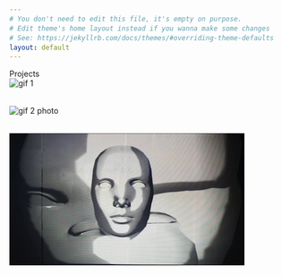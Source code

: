 ```yaml
---
# You don't need to edit this file, it's empty on purpose.
# Edit theme's home layout instead if you wanna make some changes
# See: https://jekyllrb.com/docs/themes/#overriding-theme-defaults
layout: default
---
```


<div class="container">
    <div class="row" style="margin-left:0px">
      <div class="huge-font">Projects</div>
      <div class="gif1"><img src="/images/meaningful_registration_1.gif" class="img-responsive" alt="gif 1" style=" padding-bottom: 2rem; max-width:100%"></div>
      <div class="gif2"><img src="/images/MeaningfulRegistration_Sketch2_2.gif" class="img-responsive" alt="gif 2 photo" style="padding-bottom: 2rem; max-width:100%"></div>
      <div class="gif3"><img src="/images/morphism1.gif" class="img-responsive" alt="morphism 1 photo" style="padding-bottom: 2rem; max-width:100%"></div>
    </div>
</div>
